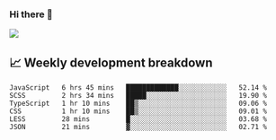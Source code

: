 ### Hi there 👋
<img align="center" src="https://github-readme-stats.vercel.app/api?username=Tumao727&show_icons=true&hide_title=true&theme=dracula" />


## 📈 Weekly development breakdown
<!--START_SECTION:waka-->

```text
JavaScript   6 hrs 45 mins   █████████████░░░░░░░░░░░░   52.14 %
SCSS         2 hrs 34 mins   █████░░░░░░░░░░░░░░░░░░░░   19.90 %
TypeScript   1 hr 10 mins    ██▒░░░░░░░░░░░░░░░░░░░░░░   09.06 %
CSS          1 hr 10 mins    ██▒░░░░░░░░░░░░░░░░░░░░░░   09.01 %
LESS         28 mins         █░░░░░░░░░░░░░░░░░░░░░░░░   03.68 %
JSON         21 mins         ▓░░░░░░░░░░░░░░░░░░░░░░░░   02.71 %
```

<!--END_SECTION:waka-->